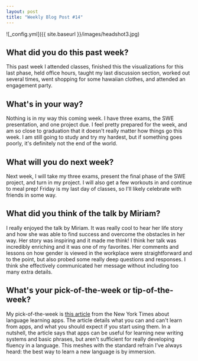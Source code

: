 ```yaml
---
layout: post
title: "Weekly Blog Post #14"
---
```


![_config.yml]({{ site.baseurl }}/images/headshot3.jpg)

## What did you do this past week?
This past week I attended classes, finished this the visualizations for this last phase, held office hours, taught my last discussion section, worked out several times, went shopping for some hawaiian clothes, and attended an engagement party.

## What's in your way?
Nothing is in my way this coming week. I have three exams, the SWE presentation, and one project due. I feel pretty prepared for the week, and am so close to graduation that it doesn't really matter how things go this week. I am still going to study and try my hardest, but if something goes poorly, it's definitely not the end of the world.

## What will you do next week?
Next week, I will take my three exams, present the final phase of the SWE project, and turn in my project. I will also get a few workouts in and continue to meal prep! Friday is my last day of classes, so I'll likely celebrate with friends in some way.

## What did you think of the talk by Miriam?
I really enjoyed the talk by Miriam. It was really cool to hear her life story and how she was able to find success and overcome the obstacles in her way. Her story was inspiring and it made me think! I think her talk was incredibly enriching and it was one of my favorites. Her comments and lessons on how gender is viewed in the workplace were straightforward and to the point, but also probed some really deep questions and responses. I think she effectively communicated her message without including too many extra details.

## What's your pick-of-the-week or tip-of-the-week?
My pick-of-the-week is [this article](https://www.nytimes.com/2019/05/04/smarter-living/500-days-of-duolingo-what-you-can-and-cant-learn-from-a-language-app.html) from the New York Times about language learning apps. The article details what you can and can't learn from apps, and what you should expect if you start using them. In a nutshell, the article says that apps can be useful for learning new writing systems and basic phrases, but aren't sufficient for really developing fluency in a language. This meshes with the standard refrain I've always heard: the best way to learn a new language is by immersion.
